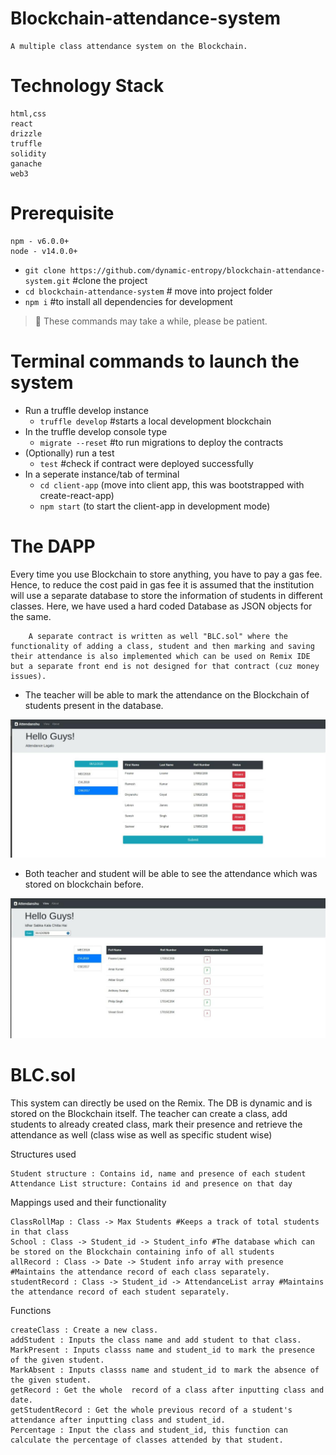 # Blockchain-attendance-system
    A multiple class attendance system on the Blockchain.
  
# Technology Stack
    html,css
    react
    drizzle
    truffle
    solidity
    ganache
    web3
  
 # Prerequisite
    npm - v6.0.0+
    node - v14.0.0+
 
 * `git clone https://github.com/dynamic-entropy/blockchain-attendance-system.git` #clone the project
 * `cd blockchain-attendance-system` # move into project folder
 * `npm i` #to install all dependencies for development
 
 > 🙏 These commands may take a while, please be patient.
 
 # Terminal commands to launch the system
 * Run a truffle develop instance
    * `truffle develop` #starts a local development blockchain
 * In the truffle develop console type 
    * `migrate --reset` #to run migrations to deploy the contracts
 * (Optionally) run a test 
    * `test` #check if contract were deployed successfully
  * In a seperate instance/tab of terminal
    * `cd client-app` (move into client app, this was bootstrapped with create-react-app)
    * `npm start` (to start the client-app in development mode)
    
      
 # The DAPP
Every time you use Blockchain to store anything, you have to pay a gas fee. Hence, to reduce the cost paid in gas fee it is assumed that the institution will use a separate database to store the information of students in different classes. Here, we have used a hard coded Database as JSON objects for the same.

        A separate contract is written as well "BLC.sol" where the functionality of adding a class, student and then marking and saving their attendance is also implemented which can be used on Remix IDE but a separate front end is not designed for that contract (cuz money issues). 

* The teacher will be able to mark the attendance on the Blockchain of students present in the database.

![](images/Mark_Attendance.jpeg)

* Both teacher and student will be able to see the attendance which was stored on blockchain before.

![](images/View_Attendance.jpeg)


# BLC.sol
This system can directly be used on the Remix. The DB is dynamic and is stored on the Blockchain itself. The teacher can create a class, add students to already created class, mark their presence and retrieve the attendance as well (class wise as well as specific student wise)

Structures used

    Student structure : Contains id, name and presence of each student
    Attendance List structure: Contains id and presence on that day

Mappings used and their functionality

    ClassRollMap : Class -> Max Students #Keeps a track of total students in that class
    School : Class -> Student_id -> Student_info #The database which can be stored on the Blockchain containing info of all students
    allRecord : Class -> Date -> Student info array with presence #Maintains the attendance record of each class separately.
    studentRecord : Class -> Student_id -> AttendanceList array #Maintains the attendance record of each student separately.
        
Functions

    createClass : Create a new class.
    addStudent : Inputs the class name and add student to that class.
    MarkPresent : Inputs classs name and student_id to mark the presence of the given student.
    MarkAbsent : Inputs classs name and student_id to mark the absence of the given student.
    getRecord : Get the whole  record of a class after inputting class and date.
    getStudentRecord : Get the whole previous record of a student's attendance after inputting class and student_id.
    Percentage : Input the class and student_id, this function can calculate the percentage of classes attended by that student.
